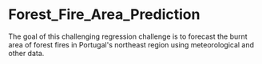# Forest_Fire_Area_Prediction
The goal of this challenging regression challenge is to forecast the burnt area of forest fires in Portugal's northeast region using meteorological and other data.
